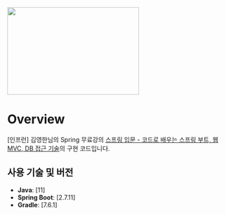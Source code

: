 <img src="https://github.com/swhyeon98/spring-intro-boot-web-mvc-db/assets/77083527/023d75c8-daf5-4150-8de6-295cbb42c2b4" width="300" height="200"/>

# Overview

[인프런] 김영한님의 Spring 무료강의 [스프링 입문 - 코드로 배우는 스프링 부트, 웹 MVC, DB 접근 기술](https://inf.run/tXpr)의 구현 코드입니다.

## 사용 기술 및 버전

- **Java**: [11]
- **Spring Boot**: [2.7.11]
- **Gradle**: [7.6.1]
